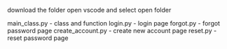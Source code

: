 download the folder
open vscode and select open folder

main_class.py - class and function 
login.py - login page
forgot.py - forgot password page
create_account.py - create new account page
reset.py - reset password page
